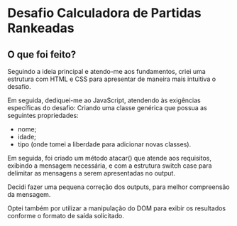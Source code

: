 # Desafio Calculadora de Partidas Rankeadas

## O que foi feito?

Seguindo a ideia principal e atendo-me aos fundamentos, criei uma estrutura com HTML e CSS para apresentar de maneira mais intuitiva o desafio.

Em seguida, dediquei-me ao JavaScript, atendendo às exigências específicas do desafio: Criando uma classe genérica que possua as seguintes propriedades:
- nome;
- idade;
- tipo (onde tomei a liberdade para adicionar novas classes).

Em seguida, foi criado um método atacar() que atende aos requisitos, exibindo a mensagem necessária, e com a estrutura switch case para delimitar as mensagens a serem apresentadas no output.

Decidi fazer uma pequena correção dos outputs, para melhor compreensão da mensagem.

Optei também por utilizar a manipulação do DOM para exibir os resultados conforme o formato de saída solicitado.
